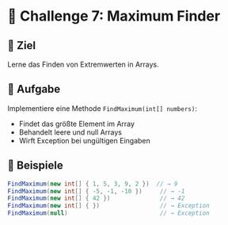 # 🔷 Challenge 7: Maximum Finder

## 🎯 Ziel
Lerne das Finden von Extremwerten in Arrays.

## 📝 Aufgabe
Implementiere eine Methode `FindMaximum(int[] numbers)`:
- Findet das größte Element im Array
- Behandelt leere und null Arrays
- Wirft Exception bei ungültigen Eingaben

## 🧪 Beispiele
```csharp
FindMaximum(new int[] { 1, 5, 3, 9, 2 })  // → 9
FindMaximum(new int[] { -5, -1, -10 })     // → -1
FindMaximum(new int[] { 42 })              // → 42
FindMaximum(new int[] { })                 // → Exception
FindMaximum(null)                          // → Exception